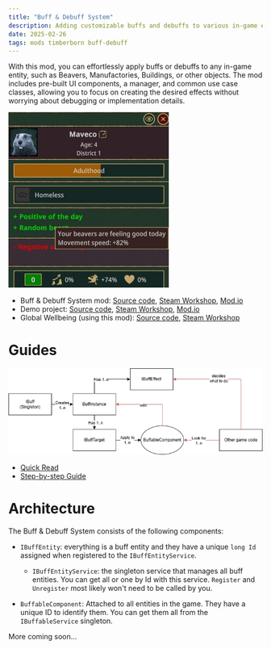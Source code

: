```yaml
---
title: "Buff & Debuff System"
description: Adding customizable buffs and debuffs to various in-game entities.
date: 2025-02-26
tags: mods timberborn buff-debuff
---
```


With this mod, you can effortlessly apply buffs or debuffs to any in-game entity, such as Beavers, Manufactories, Buildings, or other objects. The mod includes pre-built UI components, a manager, and common use case classes, allowing you to focus on creating the desired effects without worrying about debugging or implementation details.

![Buff & Debuff System](../img/buffdemo.jpg)

- Buff & Debuff System mod: [Source code](https://github.com/datvm/TimberbornMods/tree/master/BuffDebuff), [Steam Workshop](https://steamcommunity.com/sharedfiles/filedetails/?id=3433810580), [Mod.io](https://mod.io/g/timberborn/m/buff-debuff-system)
- Demo project: [Source code](https://github.com/datvm/TimberbornMods/tree/master/BuffDebuffDemo), [Steam Workshop](https://steamcommunity.com/sharedfiles/filedetails/?id=3436101949), [Mod.io](https://mod.io/g/timberborn/m/buff-debuff-demo)
- Global Wellbeing (using this mod): [Source code](https://github.com/datvm/TimberbornMods/tree/master/GlobalWellbeing), [Steam Workshop](https://steamcommunity.com/sharedfiles/filedetails/?id=3433812252)

# Guides

![Buff & Debuff Flow](./img/buffdebuffarch.png)

- [Quick Read](./quickstart)
- [Step-by-step Guide](./stepbystep)

# Architecture

The Buff & Debuff System consists of the following components:

- `IBuffEntity`: everything is a buff entity and they have a unique `long Id` assigned when registered to the `IBuffEntityService`.
    - `IBuffEntityService`: the singleton service that manages all buff entities. You can get all or one by Id with this service. `Register` and `Unregister` most likely won't need to be called by you.

- `BuffableComponent`: Attached to all entities in the game. They have a unique ID to identify them. You can get them all from the `IBuffableService` singleton.

More coming soon...

